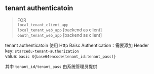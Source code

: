 ## tenant authenticatoin

>FOR  
`local_tenant_client_app`  
`local_tenant_web_app` [backend as client]  
`oauth_tenant_web_app` [backend as client]  

tenant authenticatoin 使用 Http Baisc Authentication：需要添加 Header   
key: `starcedu-tenant-authorization`  
value: `basic ${base64encode(tenant_id:tenant_pass)}`  

其中 `tenant_id/tenant_pass` 由系统管理员提供

